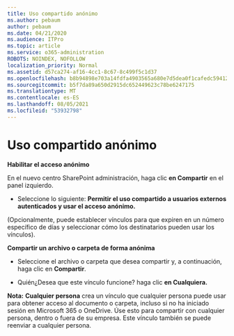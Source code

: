 ```yaml
---
title: Uso compartido anónimo
ms.author: pebaum
author: pebaum
ms.date: 04/21/2020
ms.audience: ITPro
ms.topic: article
ms.service: o365-administration
ROBOTS: NOINDEX, NOFOLLOW
localization_priority: Normal
ms.assetid: d57ca274-af16-4cc1-8c67-8c499f5c1d37
ms.openlocfilehash: b8b94898e703a14fdfa4903565a680e7d5dea0f1cafedc59412d425b4ff9bbb2
ms.sourcegitcommit: b5f7da89a650d2915dc652449623c78be6247175
ms.translationtype: MT
ms.contentlocale: es-ES
ms.lasthandoff: 08/05/2021
ms.locfileid: "53932798"
---
```

# <a name="anonymous-sharing"></a>Uso compartido anónimo

 **Habilitar el acceso anónimo**
  
En el nuevo centro SharePoint administración, haga clic **en Compartir** en el panel izquierdo. 
  
- Seleccione lo siguiente: **Permitir el uso compartido a usuarios externos autenticados y usar el acceso anónimo.**
  
(Opcionalmente, puede establecer vínculos para que expiren en un número específico de días y seleccionar cómo los destinatarios pueden usar los vínculos).
    
 **Compartir un archivo o carpeta de forma anónima**
  
- Seleccione el archivo o carpeta que desea compartir y, a continuación, haga clic en **Compartir**. 
    
- Quién¿Desea que este vínculo funcione? haga clic **en Cualquiera.**
  
 **Nota:** **Cualquier persona** crea un vínculo que cualquier persona puede usar para obtener acceso al documento o carpeta, incluso si no ha iniciado sesión en Microsoft 365 o OneDrive. Úse esto para compartir con cualquier persona, dentro o fuera de su empresa. Este vínculo también se puede reenviar a cualquier persona. 
    

